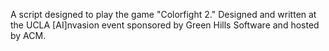 A script designed to play the game "Colorfight 2." Designed and written at the UCLA [AI]nvasion event sponsored by Green Hills Software and hosted by ACM.
